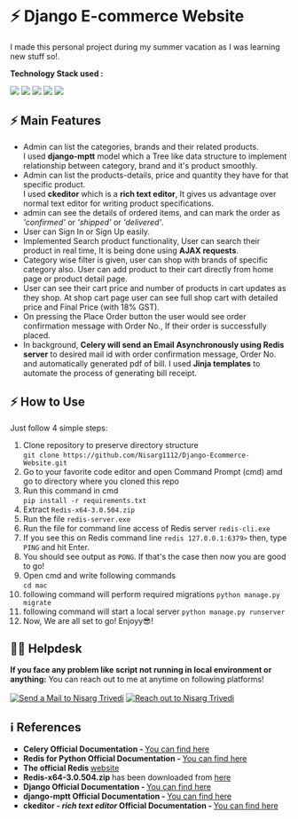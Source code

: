 # ⚡️ Django E-commerce Website

I made this personal project during my summer vacation as I was learning new stuff so!.

**Technology Stack used :**<br>

<img src="https://img.shields.io/badge/Python-FFD43B?style=for-the-badge&logo=python&logoColor=darkgreen" > <img src="https://img.shields.io/badge/JavaScript-323330?style=for-the-badge&logo=javascript&logoColor=F7DF1E" >  <img src="https://img.shields.io/badge/Django-092E20?style=for-the-badge&logo=django&logoColor=green" > <img src="https://img.shields.io/badge/redis-CC0000.svg?&style=for-the-badge&logo=redis&logoColor=white" > <img src="https://img.shields.io/badge/SQLite-07405E?style=for-the-badge&logo=sqlite&logoColor=white" >

## ⚡️ Main Features

<ul type='round'>
<li>Admin can list the categories, brands and their related products. <br>I used <strong>django-mptt</strong> model which a Tree like data structure to implement relationship between category, brand and it's product smoothly.</li> 
<li>Admin can list the products-details, price and quantity they have for that specific product.<br>
I used <strong>ckeditor</strong> which is a <strong>rich text editor</strong>, It gives us advantage over normal text editor for writing product specifications.</li>

<li>admin can see the details of ordered items, and can mark the order as <i>'confirmed'</i> or <i>'shipped'</i> or <i>'delivered'</i>. </li>
<li>User can Sign In or Sign Up easily.</li>
<li>Implemented Search product functionality, User can search their product in real time, It is being done using <strong>AJAX requests</strong>.</li>
<li>Category wise filter is given, user can shop with brands of specific category also.
User can add product to their cart directly from home page or product detail page.</li>
<li>User can see their cart price and number of products in cart updates as they shop. At shop cart page user can see full shop cart with detailed price and Final Price (with 18% GST).</li>
<li>On pressing the Place Order button the user would see order confirmation message with Order No., If their order is successfully placed.</li>
<li>In background, <strong>Celery will send an Email Asynchronously using Redis server</strong> to desired mail id with order confirmation message, Order No. and automatically generated pdf of bill. I used <strong>Jinja templates</strong> to automate the process of generating bill receipt.</li>
</ul>

## ⚡️ How to Use


Just follow 4 simple steps:

1. Clone repository to preserve directory structure<br>
`git clone https://github.com/Nisarg1112/Django-Ecommerce-Website.git`
2. Go to your favorite code editor and open Command Prompt (cmd) amd go to directory where you cloned this repo
3. Run this command in cmd<br>
   `pip install -r requirements.txt`
4. Extract `Redis-x64-3.0.504.zip`
5. Run the file `redis-server.exe`
6. Run the file for command line access of Redis server `redis-cli.exe`
7. If you see this on Redis command line 
   `redis 127.0.0.1:6379>` then,
   type `PING` and hit Enter.
8. You should see output as `PONG`. If that's the case then now you are good to go!
8. Open cmd and write following commands<br>
   `cd mac`
9.  following command will perform required migrations
   `python manage.py migrate`
11. following command will start a local server
   `python manage.py runserver`
11. Now, We are all set to go! Enjoyy😎!
   
## 🙋‍♂️ Helpdesk

**If you face any problem like script not running in local environment or anything:** You can reach out to me at anytime on following platforms!
<br>
<br>
<a href="mailto:nisargtrivedi054@gmail.com" target="_blank"> <img src="https://img.shields.io/badge/Gmail-D14836?style=for-the-badge&logo=gmail&logoColor=white" title="Send a Mail to Nisarg Trivedi"></a> <a href="https://www.linkedin.com/in/nisargtrivedi1112" target="_blank"> <img src="https://img.shields.io/badge/LinkedIn-0077B5?style=for-the-badge&logo=linkedin&logoColor=white" title="Reach out to Nisarg Trivedi"></a>

## ℹ References

<ul type='square'>
  <li><strong>Celery Official Documentation - </strong><a href='https://docs.celeryproject.org/en/stable/'>You can find here</a></li>
  <li><strong>Redis for Python Official Documentation - </strong><a href='https://pypi.org/project/redis/'>You can find here</a></li>
  <li><strong>The official Redis </strong><a href='https://redis.io/documentation'>website</a></a></li>
  <li><strong>Redis-x64-3.0.504.zip </strong> has been downloaded from <a href='https://github.com/microsoftarchive/redis/releases/tag/win-3.0.504'>here</a></a></li>
  <li><strong>Django Official Documentation - </strong><a href='https://docs.djangoproject.com/en/3.2/'>You can find here</a></li>
  <li><strong>django-mptt Official Documentation - </strong><a href='https://django-mptt.readthedocs.io/en/latest/'>You can find here</a></li>
  <li><strong>ckeditor - <i>rich text editor</i> Official Documentation - </strong><a href='https://django-ckeditor.readthedocs.io/en/latest/'>You can find here</a></li>
</ul>

